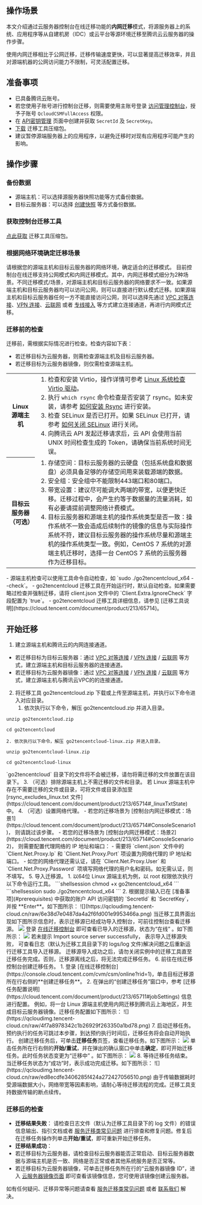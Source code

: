 ## 操作场景

本文介绍通过云服务器控制台在线迁移功能的**内网迁移**模式，将源服务器上的系统、应用程序等从自建机房（IDC）或云平台等源环境迁移至腾讯云云服务器的操作步骤。

使用内网迁移相比于公网迁移，迁移传输速度更快，可以显著提高迁移效率，并且对源端机器的公网访问能力不限制，可灵活配置迁移。


## 准备事项[](id:prerequisites)
- 已具备腾讯云账号。
- 若您使用子账号进行控制台迁移，则需要使用主账号登录  [访问管理控制台](https://console.cloud.tencent.com/cam/policy)，授予子账号 `QcloudCSMFullAccess` 权限。
- 在 [API密钥管理](https://console.cloud.tencent.com/cam/capi) 页面中创建并获取 `SecretId` 及 `SecretKey`。
- [下载](https://go2tencentcloud-1251783334.cos.ap-guangzhou.myqcloud.com/latest/go2tencentcloud.zip) 迁移工具压缩包。
- 建议暂停源端服务器上的应用程序，以避免迁移时对现有应用程序可能产生的影响。


## 操作步骤

### 备份数据
- 源端主机：可以选择源服务器快照功能等方式备份数据。
- 目标云服务器：可以选择 [创建快照](https://cloud.tencent.com/document/product/362/5755) 等方式备份数据。

### 获取控制台迁移工具  
[点此获取](https://go2tencentcloud-1251783334.cos.ap-guangzhou.myqcloud.com/latest/go2tencentcloud.zip) 迁移工具压缩包。

### 根据网络环境确定迁移场景

请根据您的源端主机和目标云服务器的网络环境，确定适合的迁移模式。
目前控制台在线迁移支持公网模式和内网迁移模式。其中，内网迁移模式细分为2种场景。不同迁移模式/场景，对源端主机和目标云服务器的网络要求不一致。如果源端主机和目标云服务器均可以访问公网，则可以直接进行默认模式迁移。如果源端主机和目标云服务器任何一方不能直接访问公网，则可以选择先通过 [VPC 对等连接](https://cloud.tencent.com/document/product/553)、[VPN 连接](https://cloud.tencent.com/document/product/554)、[云联网](https://cloud.tencent.com/document/product/877) 或者 [专线接入](https://cloud.tencent.com/document/product/216) 等方式建立连接通道，再进行内网模式迁移。

### 迁移前的检查
迁移前，需根据实际情况进行检查。检查内容如下表：
- 若迁移目标为云服务器，则需检查源端主机及目标云服务器。
- 若迁移目标为云服务器镜像，则仅需检查源端主机。

<table>
  <tr>
	<th>Linux 源端主机</th>
	<td>
	  <ol style="margin: 0;">
		<li>检查和安装 Virtio，操作详情可参考 
		<a href="https://cloud.tencent.com/document/product/213/9929">Linux 系统检查 Virtio 驱动</a>。</li>
		<li>执行 
		<code>which rsync</code> 命令检查是否安装了 rsync。如未安装，请参考 <a href="https://cloud.tencent.com/document/product/213/32962#installRsync">如何安装 Rsync</a> 进行安装。</li>
		<li>检查 SELinux 是否已打开。如果 SELinux 已打开，请参考 <a href="https://cloud.tencent.com/document/product/213/32962#closeSELinux">如何关闭 SELinux</a> 进行关闭。</li>
		<li>向腾讯云 API 发起迁移请求后，云 API 会使用当前 UNIX 时间检查生成的
		Token，请确保当前系统时间无误。</li>
	  </ol>
	</td>
  </tr>
  <tr>
	<th style="width: 15%;">目标云服务器（可选）</th>
	<td>
	  <ol style="margin: 0;">
		<li>
		存储空间：目标云服务器的云硬盘（包括系统盘和数据盘）必须具备足够的存储空间用来装载源端的数据。</li>
		<li>安全组：安全组中不能限制443端口和80端口。</li>
		<li>
		带宽设置：建议尽可能调大两端的带宽，以便更快迁移。迁移过程中，会产生约等于数据量的流量消耗，如有必要请提前调整网络计费模式。</li>
		<li>
		目标云服务器和源端主机的操作系统类型是否一致：操作系统不一致会造成后续制作的镜像的信息与实际操作系统不符，建议目标云服务器的操作系统尽量和源端主机的操作系统类型一致。例如，CentOS
		7 系统的对源端主机迁移时，选择一台 CentOS 7 系统的云服务器作为迁移目标。</li>
	  </ol>
	</td>
  </tr>
</table>


<dx-alert infotype="explain" title="">
 - 源端主机检查可以使用工具命令自动检查，如 `sudo ./go2tencentcloud_x64 --check`。
 - go2tencentcloud 迁移工具在开始运行时，默认自动检查。如果需要略过检查并强制迁移，请将 client.json 文件中的 `Client.Extra.IgnoreCheck` 字段配置为 `true`。
- go2tencentcloud 迁移工具详细信息，请参见 [迁移工具说明](https://cloud.tencent.com/document/product/213/65714)。

</dx-alert>


## 开始迁移
1. 建立源端主机和腾讯云的内网连接通道。
 - 若迁移目标为目标云服务器：通过 [VPC 对等连接](https://cloud.tencent.com/document/product/553) / [VPN 连接](https://cloud.tencent.com/document/product/554) / [云联网](https://cloud.tencent.com/document/product/877) 等方式，建立源端主机和目标云服务器的连接通道。
 - 若迁移目标为云服务器镜像：通过 [VPC 对等连接](https://cloud.tencent.com/document/product/553) / [VPN 连接](https://cloud.tencent.com/document/product/554) / [云联网](https://cloud.tencent.com/document/product/877) 等方式，建立源端主机与腾讯云VPC的的连接通道。
2. 将迁移工具 go2tencentcloud.zip 下载或上传至源端主机，并执行以下命令进入对应目录。
    1. 依次执行以下命令，解压 go2tencentcloud.zip 并进入目录。
```shellsession
unzip go2tencentcloud.zip
```
```shellsession
cd go2tencentcloud
```
    2. 依次执行以下命令，解压 go2tencentcloud-linux.zip 并进入目录。
```shellsession
unzip go2tencentcloud-linux.zip
```
```shellsession
cd go2tencentcloud-linux
```
<dx-alert infotype="explain" title="">
 `go2tencentcloud` 目录下的文件将不会被迁移，请勿将需迁移的文件放置在该目录下。
</dx-alert>
3. （可选）排除源端主机上不需迁移的文件和目录。 
若 Linux 源端主机中存在不需要迁移的文件或目录，可将文件或目录添加至 [rsync_excludes_linux.txt 文件](https://cloud.tencent.com/document/product/213/65714#_linuxTxtState) 中。
4. （可选）设置网络代理。
 - 若您的迁移场景为 [控制台内网迁移模式：场景1](https://cloud.tencent.com/document/product/213/65714#ConsoleScenario1)， 则请跳过该步骤。
 - 若您的迁移场景为 [控制台内网迁移模式：场景2](https://cloud.tencent.com/document/product/213/65714#ConsoleScenario2)， 则需要配置代理网络的 IP 地址和端口：
    - 需要将 `client.json` 文件中的 `Client.Net.Proxy.Ip` 和 `Client.Net.Proxy.Port` 项设置为网络代理的 IP 地址和端口。
    - 如您的网络代理还需认证，请在 `Client.Net.Proxy.User` 和 `Client.Net.Proxy.Password` 项填写网络代理的用户名和密码。如无需认证，则不填写。
5. 导入迁移源。
   1. 以64位 Linux 源端主机为例，以 root 权限依次执行以下命令运行工具。
```shellsession
chmod +x go2tencentcloud_x64
```
```shellsession
sudo ./go2tencentcloud_x64
```
 2. 根据提示输入已在 [准备事项](#prerequisites) 中获取的账户 API 访问密钥的 `SecretId` 和 `SecretKey`，并按 **Enter**。如下图所示：
![](https://qcloudimg.tencent-cloud.cn/raw/6e38d7e0487da4a2f6fd001e9953466a.png)
当迁移工具界面出现如下图所示信息时，表示迁移源已经成功导入控制台，可前往控制台查看迁移源。
<img src="https://qcloudimg.tencent-cloud.cn/raw/9261d9c0ce1789c1b7afa1accd6bf884.png"/>
登录 <a href="https://console.cloud.tencent.com/cvm/csm/online?rid=1">在线迁移控制台</a> 即可查看已导入的迁移源，状态为“在线” 。如下图所示：
<img src="https://qcloudimg.tencent-cloud.cn/raw/b5a066b14bc3d35620577abac2af0d55.png"/>
若未提示 Import source server successfully， 表示导入迁移源失败， 可查看日志（默认为迁移工具目录下的 logs/log 文件)解决问题之后重新运行迁移工具导入迁移源。
<dx-alert infotype="notice" title="">
迁移源导入成功之后，请勿关闭实例中的迁移工具直至迁移任务完成。否则，迁移源离线之后，将无法完成迁移任务。
</dx-alert>
6. 前往在线迁移控制台创建迁移任务。
 1. 登录 [在线迁移控制台](https://console.cloud.tencent.com/cvm/csm/online?rid=1)，单击目标迁移源所在行右侧的**创建迁移任务**。
 2. 在弹出的“创建迁移任务”窗口中，参考 [迁移任务配置说明](https://cloud.tencent.com/document/product/213/65711#jobSettings) 信息进行配置。
例如，将一台 Linux 源端主机使用内网迁移到腾讯云上海地区，并生成目标云服务器镜像。迁移任务配置如下图所示：
![](https://qcloudimg.tencent-cloud.cn/raw/4f7a8978342c1b26929f263350a1bd78.png)
7. 启动迁移任务。
<dx-alert infotype="explain" title="">
预约执行的任务可跳过本步骤，到达预约执行时间后，迁移任务将会自动开始执行。
</dx-alert>
创建迁移任务后，可单击<b>迁移任务</b>页签，查看迁移任务。如下图所示：
<img src="https://qcloudimg.tencent-cloud.cn/raw/d1ca9f9c5d0b1992eaaabaa7f5ef82ca.png"/>
单击任务所在行右侧的<b>开始/重试</b>，并在弹出的确认窗口中单击<b>确定</b>，即可开始迁移任务。此时任务状态变更为“迁移中” 。如下图所示：
<img src="https://qcloudimg.tencent-cloud.cn/raw/2be82fbaf1126a1eb917a7991e6825a9.png"/>
8. 等待迁移任务结束。
当迁移任务状态为“成功”时，表示成功完成迁移。如下图所示：
![](https://qcloudimg.tencent-cloud.cn/raw/ed8ecdfe3406285f424a272427056510.png)
<dx-alert infotype="explain" title="">
由于传输数据耗时受源端数据大小，网络带宽等因素影响，请耐心等待迁移流程的完成。迁移工具支持数据传输的断点续传。
</dx-alert>

### 迁移后的检查

- **迁移结果失败**：
请检查日志文件（默认为迁移工具目录下的 log 文件）的错误信息输出、指引文档或者 [服务迁移类常见问题](https://cloud.tencent.com/document/product/213/32962) 进行排查和修复问题。修复后在迁移任务操作列单击**开始/重试**，即可重新开始迁移任务。
- **迁移结果成功**：
 - 若迁移目标为云服务器，请检查目标云服务器能否正常启动、目标云服务器数据与源端主机是否一致、网络是否正常或者其他系统服务是否正常等。
 - 若迁移目标为云服务器镜像，可单击迁移任务所在行的“云服务器镜像 ID”，进入 [云服务器镜像页面](https://console.cloud.tencent.com/cvm/image/index) 即可查看该镜像信息，您可使用该镜像创建云服务器。

如有任何疑问、迁移异常等问题请查看 [服务迁移类常见问题](https://cloud.tencent.com/document/product/213/32962) 或者 [联系我们](https://cloud.tencent.com/document/product/213/39047) 解决。
